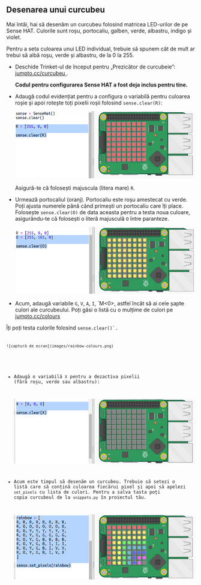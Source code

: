 ## Desenarea unui curcubeu

Mai întâi, hai să desenăm un curcubeu folosind matricea LED-urilor de pe Sense HAT. Culorile sunt roșu, portocaliu, galben, verde, albastru, indigo și violet.

Pentru a seta culoarea unui LED individual, trebuie să spunem cât de mult ar trebui să aibă roșu, verde și albastru, de la 0 la 255.

+ Deschide Trinket-ul de început pentru „Prezicător de curcubeie”: <a href="http://jumpto.cc/rainbow-go" target="_blank">jumpto.cc/curcubeu </a>.
    
    **Codul pentru configurarea Sense HAT a fost deja inclus pentru tine.**

+ Adaugă codul evidențiat pentru a configura o variabilă pentru culoarea roșie și apoi rotește toți pixelii roșii folosind `sense.clear(R)`:
    
    ![captură de ecran](images/rainbow-red.png)
    
    Asigură-te că folosești majuscula (litera mare) `R`.

+ Urmează portocaliul (oranj). Portocaliu este roșu amestecat cu verde. Poți ajusta numerele până când primești un portocaliu care îți place. Folosește `sense.clear(O)` de data aceasta pentru a testa noua culoare, asigurându-te că folosești o literă majusculă `O` între paranteze.
    
    ![captură de ecran](images/rainbow-orange.png)

+ Acum, adaugă variabile `G`, `V`, `A`, `I`, `M<0>, astfel încât să ai cele șapte culori ale curcubeului. Poți găsi o listă cu o mulțime de culori pe <a href="http://jumpto.cc/colours" target="_blank">jumpto.cc/colours</a></p>

<p>Îți poți testa culorile folosind <code>sense.clear()`.
    
    ![captură de ecran](images/rainbow-colours.png)

+ Adaugă o variabilă `X` pentru a dezactiva pixelii (fără roșu, verde sau albastru):
    
    ![captură de ecran](images/rainbow-off.png)

+ Acum este timpul să desenăm un curcubeu. Trebuie să setezi o listă care să conțină culoarea fiecărui pixel și apoi să apelezi `set_pixels` cu lista de culori. Pentru a salva tasta poți copia curcubeul de la `snippets.py` în proiectul tău.
    
    ![captură de ecran](images/rainbow-rainbow.png)